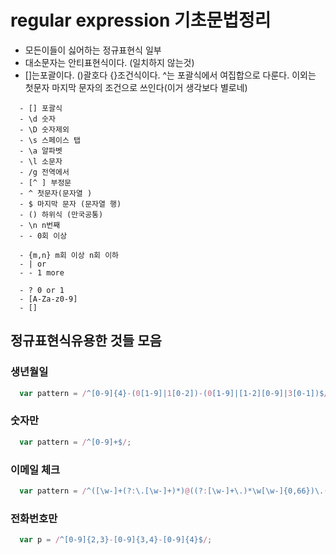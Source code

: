 # regular expression 기초문법정리

- 모든이들이 싫어하는 정규표현식 일부
- 대소문자는 안티표현식이다. (일치하지 않는것)
- []는포괄이다. ()괄호다 {}조건식이다. ^는 포괄식에서 여집합으로 다룬다. 이외는 첫문자 마지막 문자의 조건으로 쓰인다(이거 생각보다 별로네)

```regex
  - [] 포괄식
  - \d 숫자
  - \D 숫자제외
  - \s 스페이스 탭
  - \a 알파벳
  - \l 소문자
  - /g 전역에서
  - [^ ] 부정문
  - ^ 첫문자(문자열 )
  - $ 마지막 문자 (문자열 행)
  - () 하위식 (만국공통)
  - \n n번째
  - - 0회 이상

  - {m,n} m회 이상 n회 이하
  - | or
  - - 1 more

  - ? 0 or 1
  - [A-Za-z0-9]
  - []
```

## 정규표현식유용한 것들 모음

### 생년월일

```javascript
  var pattern = /^[0-9]{4}-(0[1-9]|1[0-2])-(0[1-9]|[1-2][0-9]|3[0-1])$/;
```

### 숫자만

```javascript
  var pattern = /^[0-9]+$/;
```

### 이메일 체크

```javascript
  var pattern = /^([\w-]+(?:\.[\w-]+)*)@((?:[\w-]+\.)*\w[\w-]{0,66})\.([a-z]{2,6}(?:\.[a-z]{2})?)$/;
```

### 전화번호만

```javascript
  var p = /^[0-9]{2,3}-[0-9]{3,4}-[0-9]{4}$/;
```
